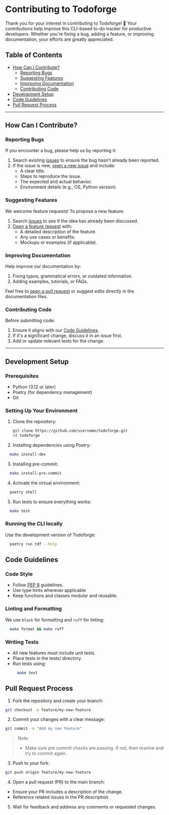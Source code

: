 
# Contributing to Todoforge

Thank you for your interest in contributing to Todoforge! 🎉 Your contributions help improve this CLI-based to-do tracker for productive developers. Whether you're fixing a bug, adding a feature, or improving documentation, your efforts are greatly appreciated.

## Table of Contents
- [How Can I Contribute?](#how-can-i-contribute)
  - [Reporting Bugs](#reporting-bugs)
  - [Suggesting Features](#suggesting-features)
  - [Improving Documentation](#improving-documentation)
  - [Contributing Code](#contributing-code)
- [Development Setup](#development-setup)
- [Code Guidelines](#code-guidelines)
- [Pull Request Process](#pull-request-process)

---

## How Can I Contribute?

### Reporting Bugs
If you encounter a bug, please help us by reporting it:
1. Search existing [issues](https://github.com/username/todoforge/issues) to ensure the bug hasn’t already been reported.
2. If the issue is new, [open a new issue](https://github.com/username/todoforge/issues/new) and include:
   - A clear title.
   - Steps to reproduce the issue.
   - The expected and actual behavior.
   - Environment details (e.g., OS, Python version).

### Suggesting Features
We welcome feature requests! To propose a new feature:
1. Search [issues](https://github.com/username/todoforge/issues) to see if the idea has already been discussed.
2. [Open a feature request](https://github.com/username/todoforge/issues/new) with:
   - A detailed description of the feature.
   - Any use cases or benefits.
   - Mockups or examples (if applicable).

### Improving Documentation
Help improve our documentation by:
1. Fixing typos, grammatical errors, or outdated information.
2. Adding examples, tutorials, or FAQs.

Feel free to [open a pull request](#pull-request-process) or suggest edits directly in the documentation files.

### Contributing Code
Before submitting code:
1. Ensure it aligns with our [Code Guidelines](#code-guidelines).
2. If it's a significant change, discuss it in an issue first.
3. Add or update relevant tests for the change.

---

## Development Setup

### Prerequisites
- Python (3.12 or later)
- Poetry (for dependency management)
- Git

### Setting Up Your Environment
1. Clone the repository:
   ```bash
   git clone https://github.com/username/todoforge.git
   cd todoforge
   ```
2. Installing dependencies using Poetry:
  ```bash
    make install-dev
  ```
3. Installing pre-commit:
  ```bash
    make install-pre-commit
  ```
4. Activate the virtual environment:
  ```bash
    poetry shell

  ```
5. Run tests to ensure everything works:
  ```bash
    make test
  ```

### Running the CLI locally
Use the development version of Todoforge:
  ```bash
    poetry run tdf --help
  ```

## Code Guidelines

### Code Style
- Follow [PEP 8](https://peps.python.org/pep-0008/) guidelines.
- Use type hints wherever applicable
- Keep functions and classes modular and reusable.

### Linting and Formatting
We use `black` for formatting and `ruff` for linting:
  ```bash
    make format && make ruff
  ```
### Writing Tests
- All new features must include unit tests.
- Place tests in the tests/ directory.
- Run tests using:
  ```bash
    make test
  ```

## Pull Request Process
1. Fork the repository and create your branch:
```bash
git checkout -b feature/my-new-feature
```

2. Commit your changes with a clear message:
```bash
git commit -m "Add my new feature"
```

> Note:
> - Make sure pre commit checks are passing. If not, then resolve and try to commit again.

3. Push to your fork:
```bash
git push origin feature/my-new-feature
```

4. Open a pull request (PR) to the main branch:
- Ensure your PR includes a description of the change.
- Reference related issues in the PR description.

5. Wait for feedback and address any comments or requested changes.


